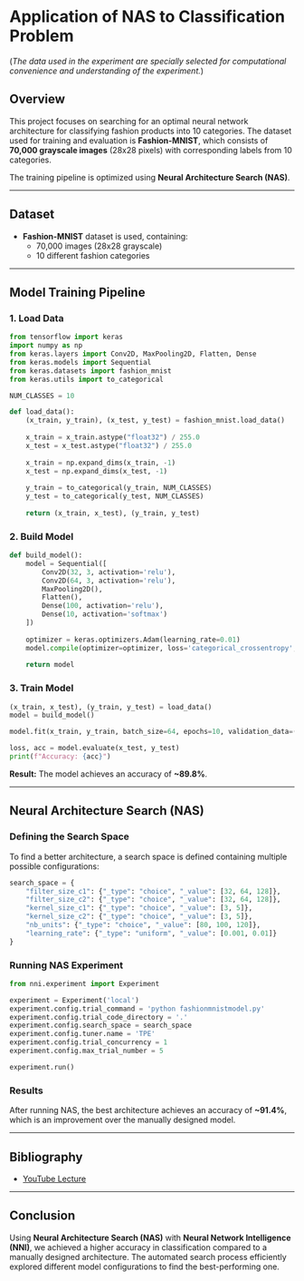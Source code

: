 # Application of NAS to Classification Problem

(*The data used in the experiment are specially selected for computational convenience and understanding of the experiment.*)

## Overview

This project focuses on searching for an optimal neural network architecture for classifying fashion products into 10 categories. The dataset used for training and evaluation is **Fashion-MNIST**, which consists of **70,000 grayscale images** (28x28 pixels) with corresponding labels from 10 categories.

The training pipeline is optimized using **Neural Architecture Search (NAS)**.

---

## Dataset

- **Fashion-MNIST** dataset is used, containing:
  - 70,000 images (28x28 grayscale)
  - 10 different fashion categories

---

## Model Training Pipeline

### 1. Load Data
```python
from tensorflow import keras
import numpy as np
from keras.layers import Conv2D, MaxPooling2D, Flatten, Dense
from keras.models import Sequential
from keras.datasets import fashion_mnist
from keras.utils import to_categorical

NUM_CLASSES = 10

def load_data():
    (x_train, y_train), (x_test, y_test) = fashion_mnist.load_data()
    
    x_train = x_train.astype("float32") / 255.0
    x_test = x_test.astype("float32") / 255.0
    
    x_train = np.expand_dims(x_train, -1)
    x_test = np.expand_dims(x_test, -1)
    
    y_train = to_categorical(y_train, NUM_CLASSES)
    y_test = to_categorical(y_test, NUM_CLASSES)
    
    return (x_train, x_test), (y_train, y_test)
```

### 2. Build Model
```python
def build_model():
    model = Sequential([
        Conv2D(32, 3, activation='relu'),
        Conv2D(64, 3, activation='relu'),
        MaxPooling2D(),
        Flatten(),
        Dense(100, activation='relu'),
        Dense(10, activation='softmax')
    ])
    
    optimizer = keras.optimizers.Adam(learning_rate=0.01)
    model.compile(optimizer=optimizer, loss='categorical_crossentropy', metrics=['accuracy'])
    
    return model
```

### 3. Train Model
```python
(x_train, x_test), (y_train, y_test) = load_data()
model = build_model()

model.fit(x_train, y_train, batch_size=64, epochs=10, validation_data=(x_test, y_test))

loss, acc = model.evaluate(x_test, y_test)
print(f"Accuracy: {acc}")
```

**Result:** The model achieves an accuracy of **~89.8%**.

---

## Neural Architecture Search (NAS)

### Defining the Search Space
To find a better architecture, a search space is defined containing multiple possible configurations:

```python
search_space = {
    "filter_size_c1": {"_type": "choice", "_value": [32, 64, 128]},
    "filter_size_c2": {"_type": "choice", "_value": [32, 64, 128]},
    "kernel_size_c1": {"_type": "choice", "_value": [3, 5]},
    "kernel_size_c2": {"_type": "choice", "_value": [3, 5]},
    "nb_units": {"_type": "choice", "_value": [80, 100, 120]},
    "learning_rate": {"_type": "uniform", "_value": [0.001, 0.01]}
}
```

### Running NAS Experiment

```python
from nni.experiment import Experiment

experiment = Experiment('local')
experiment.config.trial_command = 'python fashionmnistmodel.py'
experiment.config.trial_code_directory = '.'
experiment.config.search_space = search_space
experiment.config.tuner.name = 'TPE'
experiment.config.trial_concurrency = 1
experiment.config.max_trial_number = 5

experiment.run()
```

### Results
After running NAS, the best architecture achieves an accuracy of **~91.4%**, which is an improvement over the manually designed model.

---

## Bibliography
- [YouTube Lecture](https://www.youtube.com/watch?v=td820ts6gUU&t=3687s)

---

## Conclusion
Using **Neural Architecture Search (NAS)** with **Neural Network Intelligence (NNI)**, we achieved a higher accuracy in classification compared to a manually designed architecture. The automated search process efficiently explored different model configurations to find the best-performing one.

